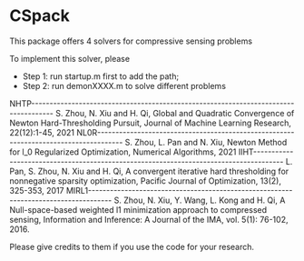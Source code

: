 # CSpack
This package offers 4 solvers for compressive sensing problems 

To implement this solver, please 

  * Step 1: run startup.m first to add the path;
  * Step 2: run demonXXXX.m to solve different problems 

NHTP------------------------------------------------------------------------------------
    S. Zhou, N. Xiu and H. Qi, 
    Global and Quadratic Convergence of Newton Hard-Thresholding Pursuit, 
    Journal of Machine Learning Research, 22(12):1-45, 2021
NL0R-------------------------------------------------------------------------------------
    S. Zhou, L. Pan and N. Xiu, 
    Newton Method for l_0 Regularized Optimization,
    Numerical Algorithms, 2021
IIHT--------------------------------------------------------------------------------------
    L. Pan, S. Zhou, N. Xiu and H. Qi, 
    A convergent iterative hard thresholding for nonnegative sparsity optimization, 
    Pacific Journal of  Optimization, 13(2), 325-353, 2017
MIRL1------------------------------------------------------------------------------------
    S. Zhou, N. Xiu, Y. Wang, L. Kong and H. Qi, 
    A Null-space-based weighted  l1 minimization approach to compressed sensing, 
    Information and Inference: A Journal of the IMA, vol. 5(1): 76-102, 2016.

Please give credits to them if you use the code for your research.
